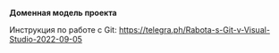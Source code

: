 **Доменная модель проекта**

Инструкция по работе с Git: https://telegra.ph/Rabota-s-Git-v-Visual-Studio-2022-09-05
